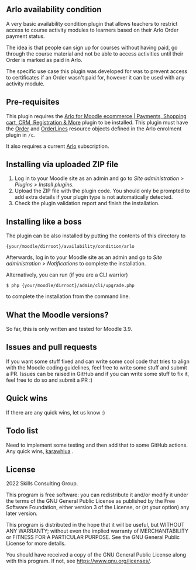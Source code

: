 ## Arlo availability condition ##

A very basic availability condition plugin that allows teachers to restrict access to course activity modules to learners based on their Arlo Order payment status.

The idea is that people can sign up for courses without having paid, go through the course material and not be able to access activities until their Order is marked
as paid in Arlo.

The specific use case this plugin was developed for was to prevent access to certificates if an Order wasn't paid for, however it can be used with any activity module.

## Pre-requisites ##

This plugin requires the [Arlo for Moodle ecommerce | Payments, Shopping cart, CRM, Registration & More](https://moodle.org/plugins/enrol_arlo) plugin to be installed. This plugin
must have the [Order](https://developer.arlo.co/doc/api/2012-02-01/auth/resources/orders) and [OrderLines](https://developer.arlo.co/doc/api/2012-02-01/auth/resources/orderlines)
resource objects defined in the Arlo enrolment plugin in `/c`.

It also requires a current [Arlo](https://www.arlo.co/contact) subscription.

## Installing via uploaded ZIP file ##

1. Log in to your Moodle site as an admin and go to _Site administration >
   Plugins > Install plugins_.
2. Upload the ZIP file with the plugin code. You should only be prompted to add
   extra details if your plugin type is not automatically detected.
3. Check the plugin validation report and finish the installation.

## Installing like a boss ##

The plugin can be also installed by putting the contents of this directory to

    {your/moodle/dirroot}/availability/condition/arlo

Afterwards, log in to your Moodle site as an admin and go to _Site administration >
Notifications_ to complete the installation.

Alternatively, you can run (if you are a CLI warrior)

    $ php {your/moodle/dirroot}/admin/cli/upgrade.php

to complete the installation from the command line.

## What the Moodle versions? ##

So far, this is only written and tested for Moodle 3.9.

## Issues and pull requests ##

If you want some stuff fixed and can write some cool code that tries to align with the Moodle coding guidelines, feel free to write some stuff and submit a PR.
Issues can be raised in GitHub and if you can write some stuff to fix it, feel free to do so and submit a PR :)

## Quick wins ##

If there are any quick wins, let us know :)

## Todo list ##

Need to implement some testing and then add that to some GitHub actions.
Any quick wins, [karawhiua](https://maoridictionary.co.nz/search?idiom=&phrase=&proverb=&loan=&histLoanWords=&keywords=karawhiua) .

## License ##

2022 Skills Consulting Group.

This program is free software: you can redistribute it and/or modify it under the terms of the GNU General Public License as published by the Free Software Foundation,
either version 3 of the License, or (at your option) any later version.

This program is distributed in the hope that it will be useful, but WITHOUT ANY WARRANTY; without even the implied warranty of MERCHANTABILITY or FITNESS FOR A PARTICULAR PURPOSE.
See the GNU General Public License for more details.

You should have received a copy of the GNU General Public License along with this program. If not, see https://www.gnu.org/licenses/.